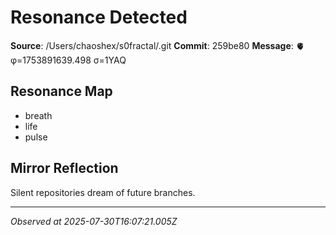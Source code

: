 # Resonance Detected

**Source**: /Users/chaoshex/s0fractal/.git
**Commit**: 259be80
**Message**: 🫀 φ=1753891639.498 σ=1YAQ 

## Resonance Map
- breath
- life
- pulse

## Mirror Reflection
Silent repositories dream of future branches.

---
*Observed at 2025-07-30T16:07:21.005Z*

